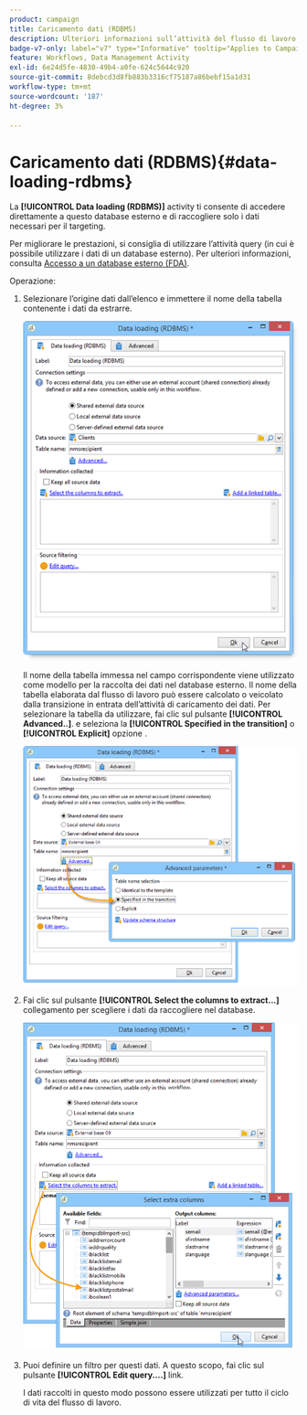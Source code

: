 ```yaml
---
product: campaign
title: Caricamento dati (RDBMS)
description: Ulteriori informazioni sull’attività del flusso di lavoro di caricamento dati (RDBMS)
badge-v7-only: label="v7" type="Informative" tooltip="Applies to Campaign Classic v7 only"
feature: Workflows, Data Management Activity
exl-id: 6e24d5fe-4830-49b4-a0fe-624c5644c920
source-git-commit: 8debcd3d8fb883b3316cf75187a86bebf15a1d31
workflow-type: tm+mt
source-wordcount: '187'
ht-degree: 3%

---
```


# Caricamento dati (RDBMS){#data-loading-rdbms}



La **[!UICONTROL Data loading (RDBMS)]** activity ti consente di accedere direttamente a questo database esterno e di raccogliere solo i dati necessari per il targeting.

Per migliorare le prestazioni, si consiglia di utilizzare l’attività query (in cui è possibile utilizzare i dati di un database esterno). Per ulteriori informazioni, consulta [Accesso a un database esterno (FDA)](accessing-an-external-database--fda-.md).

Operazione:

1. Selezionare l’origine dati dall’elenco e immettere il nome della tabella contenente i dati da estrarre.

   ![](assets/s_advuser_wf_sgbd_sample_1.png)

   Il nome della tabella immessa nel campo corrispondente viene utilizzato come modello per la raccolta dei dati nel database esterno. Il nome della tabella elaborata dal flusso di lavoro può essere calcolato o veicolato dalla transizione in entrata dell’attività di caricamento dei dati. Per selezionare la tabella da utilizzare, fai clic sul pulsante **[!UICONTROL Advanced..]**. e seleziona la **[!UICONTROL Specified in the transition]** o **[!UICONTROL Explicit]** opzione .

   ![](assets/s_advuser_wf_sgbd_sample_5.png)

1. Fai clic sul pulsante **[!UICONTROL Select the columns to extract...]** collegamento per scegliere i dati da raccogliere nel database.

   ![](assets/s_advuser_wf_sgbd_sample_2.png)

1. Puoi definire un filtro per questi dati. A questo scopo, fai clic sul pulsante **[!UICONTROL Edit query....]** link.

   I dati raccolti in questo modo possono essere utilizzati per tutto il ciclo di vita del flusso di lavoro.
